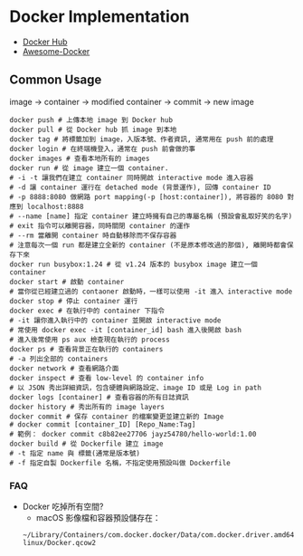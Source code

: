 # Docker Implementation
* [Docker Hub](https://hub.docker.com/)
* [Awesome-Docker](https://github.com/veggiemonk/awesome-docker)
## Common Usage
image -> container -> modified container -> commit -> new image

```shell
docker push # 上傳本地 image 到 Docker hub
docker pull # 從 Docker hub 抓 image 到本地
docker tag # 將標籤加到 image，入版本號、作者資訊, 通常用在 push 前的處理
docker login # 在終端機登入，通常在 push 前會做的事
docker images # 查看本地所有的 images
docker run # 從 image 建立一個 container.
# -i -t 讓我們在建立 container 同時開啟 interactive mode 進入容器
# -d 讓 container 運行在 detached mode (背景運作), 回傳 container ID
# -p 8888:8080 做網路 port mapping(-p [host:container]), 將容器的 8080 對應到 localhost:8888
# --name [name] 指定 container 建立時擁有自己的專屬名稱 (預設會亂取好笑的名字)
# exit 指令可以離開容器，同時關閉 container 的運作
# --rm 當離開 container 時自動移除而不保存容器
# 注意每次一個 run 都是建立全新的 container (不是原本修改過的那個), 離開時都會保存下來
docker run busybox:1.24 # 從 v1.24 版本的 busybox image 建立一個 container
docker start # 啟動 container
# 當你從已經建立過的 contaoner 啟動時，一樣可以使用 -it 進入 interactive mode
docker stop # 停止 container 運行
docker exec # 在執行中的 container 下指令
# -it 讓你進入執行中的 container 並開啟 interactive mode
# 常使用 docker exec -it [container_id] bash 進入後開啟 bash
# 進入後常使用 ps aux 檢查現在執行的 process
docker ps # 查看背景正在執行的 containers
# -a 列出全部的 containers
docker network # 查看網路介面
docker inspect # 查看 low-level 的 container info
# 以 JSON 秀出詳細資訊，包含硬體與網路設定、image ID 或是 Log in path
docker logs [container] # 查看容器的所有日誌資訊
docker history # 秀出所有的 image layers
docker commit # 保存 container 的檔案變更並建立新的 Image
# docker commit [container_ID] [Repo_Name:Tag]
# 範例： docker commit c8b82ee27706 jayz54780/hello-world:1.00
docker build # 從 Dockerfile 建立 image
# -t 指定 name 與 標籤(通常是版本號)
# -f 指定自製 Dockerfile 名稱，不指定使用預設叫做 Dockerfile
```

### FAQ

* Docker 吃掉所有空間?
  * macOS 影像檔和容器預設儲存在：
  ```shell
  ~/Library/Containers/com.docker.docker/Data/com.docker.driver.amd64-linux/Docker.qcow2
  ```
